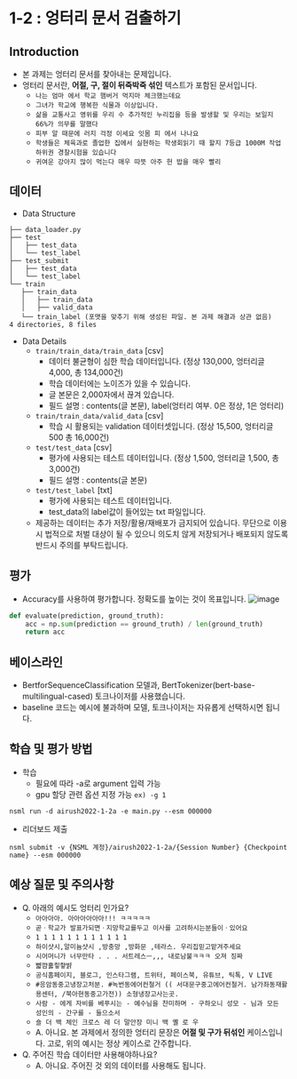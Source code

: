 # 1-2 : 엉터리 문서 검출하기
## Introduction
- 본 과제는 엉터리 문서를 찾아내는 문제입니다.
- 엉터리 문서란, **어절, 구, 절이 뒤죽박죽 섞인** 텍스트가 포함된 문서입니다.
  - ```나는 엄마 에서 학교 햄버거 먹지마 체크했는데요```
  - ```그녀가 학교에 행복한 식물과 이상입니다.```
  - ```삶을 교통사고 영위를 우리 수 추가적인 누리집을 등을 발생할 및 우리는 보일지 66%가 의무를 말했다```
  - ```피부 알 때문에 러지 걱정 이세요 잇몸 피 에서 나나요```
  - ```학생들은 체육과로 졸업한 집에서 실현하는 학생회읽기 때 할지 7등급 1000M 작업 하위권 경찰시험을 있습니다```
  - ```귀여운 강아지 많이 먹는다 매우 따뜻 아주 헌 밥을 매우 빨리```
## 데이터
 - Data Structure
 ```
├── data_loader.py
├── test
│   ├── test_data
│   └── test_label
├── test_submit
│   ├── test_data
│   └── test_label
└── train
    ├── train_data
    │   ├── train_data
    │   ├── valid_data
    └── train_label (포맷을 맞추기 위해 생성된 파일. 본 과제 해결과 상관 없음)
4 directories, 8 files
 ```
 - Data Details
   - ```train/train_data/train_data``` [csv]
     - 데이터 불균형이 심한 학습 데이터입니다. (정상 130,000, 엉터리글 4,000, 총 134,000건)
     - 학습 데이터에는 노이즈가 있을 수 있습니다.
     - 글 본문은 2,000자에서 끊겨 있습니다. 
     - 필드 설명 : contents(글 본문), label(엉터리 여부. 0은 정상, 1은 엉터리)
   - ```train/train_data/valid_data``` [csv]
     - 학습 시 활용되는 validation 데이터셋입니다. (정상 15,500, 엉터리글 500 총 16,000건)
   - ```test/test_data``` [csv]
     - 평가에 사용되는 테스트 데이터입니다. (정상 1,500, 엉터리글 1,500, 총 3,000건)
     - 필드 설명 : contents(글 본문)
    - ```test/test_label``` [txt]
      - 평가에 사용되는 테스트 데이터입니다.
      - test_data의 label값이 들어있는 txt 파일입니다.
    - 제공하는 데이터는 추가 저장/활용/재배포가 금지되어 있습니다. 무단으로 이용 시 법적으로 처벌 대상이 될 수 있으니 의도치 않게 저장되거나 배포되지 않도록 반드시 주의를 부탁드립니다.
## 평가
- Accuracy를 사용하여 평가합니다. 정확도를 높이는 것이 목표입니다.
![image](https://media.oss.navercorp.com/user/16775/files/aafa35b8-e540-4291-9914-ebb63f99f9cf)
~~~python
def evaluate(prediction, ground_truth):
    acc = np.sum(prediction == ground_truth) / len(ground_truth)
    return acc
~~~
## 베이스라인
- BertforSequenceClassification 모델과, BertTokenizer(bert-base-multilingual-cased) 토크나이저를 사용했습니다.
- baseline 코드는 예시에 불과하며 모델, 토크나이저는 자유롭게 선택하시면 됩니다.
## 학습 및 평가 방법
- 학습
  - 필요에 따라 -a로 argument 입력 가능
  - gpu 할당 관련 옵션 지정 가능 ```ex) -g 1 ```
```
nsml run -d airush2022-1-2a -e main.py --esm 000000
```
- 리더보드 제출
```
nsml submit -v {NSML 계정}/airush2022-1-2a/{Session Number} {Checkpoint name} --esm 000000
```
## 예상 질문 및 주의사항
- Q. 아래의 예시도 엉터리 인가요?
  - ```아아아아. 아아아아아아!!! ㅋㅋㅋㅋㅋ```
  - ```곧ㆍ학교가 발표가되면ㆍ지망학교를두고 이사를 고려하시는분들이ㆍ있어요```
  - ```1 1 1 1 1 1 1 1 1 1 1 1```
  - ```하이샷시,알미늄샷시 ,방충망 ,방화문 ,테라스. 우리집믿고맡겨주세요```
  - ```시어머니가 너무만타 . . . 서트레스ㅡ,,, 내로남불ㅋㅋㅋ 오져 징짜```
  - ```뺣꺔훓힣햫뱕```
  - ```공식홈페이지, 블로그, 인스타그램, 트위터, 페이스북, 유튜브, 틱톡, V LIVE```
  - ```#응암동중고냉장고처분. #녹번동에어컨철거 (( 서대문구중고에어컨철거. 남가좌동재활용센터, /북아현동중고가전)) 소형냉장고사는곳.```
  - ```사람 - 에게 자비를 베푸시는 - 예수님을 찬미하며 - 구하오니 성모 - 님과 모든 성인의 - 간구를 - 들으소서```
  - ```숄 더 백 체인 크로스 레 더 말안장 미니 백 옐 로 우 ```
  - A. 아니요. 본 과제에서 정의한 엉터리 문장은 **어절 및 구가 뒤섞인** 케이스입니다. 고로, 위의 예시는 정상 케이스로 간주합니다.
- Q. 주어진 학습 데이터만 사용해야하나요?
  - A. 아니요. 주어진 것 외의 데이터를 사용해도 됩니다.
